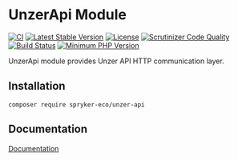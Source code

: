 # UnzerApi Module
[![CI](https://github.com/spryker-eco/unzer-api/actions/workflows/ci.yml/badge.svg)](https://github.com/spryker-eco/unzer-api/actions/workflows/ci.yml)
[![Latest Stable Version](https://poser.pugx.org/spryker-eco/unzer-api/v/stable.svg)](https://packagist.org/packages/spryker-eco/unzer-api)
[![License](https://img.shields.io/github/license/spryker-eco/unzer-api.svg?b=master)](https://github.com/spryker-eco/unzer-api)
[![Scrutinizer Code Quality](https://scrutinizer-ci.com/g/spryker-eco/unzer-api/badges/quality-score.png?b=master)](https://scrutinizer-ci.com/g/spryker-eco/unzer-api/?branch=master)
[![Build Status](https://scrutinizer-ci.com/g/spryker-eco/unzer-api/badges/build.png?b=master)](https://scrutinizer-ci.com/g/spryker-eco/unzer-api/build-status/master)
[![Minimum PHP Version](https://img.shields.io/badge/php-%3E%3D%207.4-8892BF.svg)](https://php.net/)

UnzerApi module provides Unzer API HTTP communication layer.

## Installation
```
composer require spryker-eco/unzer-api
```
## Documentation
[Documentation](https://docs.spryker.com/industry_partners/payment/unzer-api/unzer-api-details.htm)
